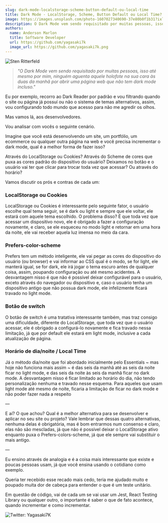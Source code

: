 ```yaml
---
slug: dark-mode-localstorage-scheme-button-default-ou-local-time
title: Dark Mode - LocalStorage, Scheme, Button Default ou Local Time?
image: https://images.unsplash.com/photo-1607027340690-37e80b0f1b31?ixlib=rb-4.0.3&ixid=MnwxMjA3fDB8MHxwaG90by1wYWdlfHx8fGVufDB8fHx8&auto=format&fit=crop&w=773&q=80
description: O Dark Mode vem sendo requisitado por muitas pessoas, isso até mesmo por mim, ninguém aguenta aquele holofote na sua cara às duas da manhã por abrir uma página web que não tem dark mode incluso.
authors:
  name: Anderson Marlon
  title: Software Developer
  url: https://github.com/yagasaki7k
  image_url: https://github.com/yagasaki7k.png
---
```


![](https://images.unsplash.com/photo-1607027340690-37e80b0f1b31?ixlib=rb-4.0.3&ixid=MnwxMjA3fDB8MHxwaG90by1wYWdlfHx8fGVufDB8fHx8&auto=format&fit=crop&w=773&q=80 "Sten Ritterfeld")

> _"O Dark Mode vem sendo requisitado por muitas pessoas, isso até mesmo por mim, ninguém aguenta aquele holofote na sua cara às duas da manhã por abrir uma página web que não tem dark mode incluso."_

Eu por exemplo, recorro ao Dark Reader por padrão e vou filtrando quando o site ou página já possuí ou não o sistema de temas alternativos, assim, vou configurando todo mundo que acesso para não me agredir os olhos.

Mas vamos lá, aos desenvolvedores.

Vou analisar com vocês o seguinte cenário.

Imagine que você está desenvolvendo um site, um portfólio, um ecommerce ou qualquer outra página na web e você precisa incrementar o dark mode, qual é a melhor forma de fazer isso?

Através do LocalStorage ou Cookies? Através do Scheme de cores que puxa as cores padrão do dispositivo do usuário? Deixamos no botão e o usuário vai ter que clicar para trocar toda vez que acessar? Ou através do horário?

Vamos discutir os prós e contras de cada um:

### LocalStorage ou Cookies

LocalStorage ou Cookies é interessante pelo seguinte fator, o usuário escolhe qual tema seguir, se é dark ou light e sempre que ele voltar, ele estará com aquele tema escolhido. O problema disso? É que toda vez que acessar um dispositivo novo, ele é obrigado a fazer a configuração novamente, e claro, se ele esqueceu no modo light e retornar em uma hora da noite, ele vai receber aquela luz imensa no meio da cara.

### Prefers-color-scheme

Prefers tem um método inteligente, ele vai pegar as cores do dispositivo do usuário (ou browser) e vai informar ao CSS qual é o modo, se for light, ele manterá igual, se for dark, ele irá jogar o tema escuro antes de qualquer coisa, assim, poupando configuração ou até mesmo acidentes. A desvantagem nisso é que não é possível deixar configurável para o usuário, exceto através do navegador ou dispositivo e, caso o usuário tenha um dispositivo antigo que não possua dark mode, ele infelizmente ficará travado no light mode.

### Botão de switch

O botão de switch é uma tratativa interessante também, mas traz consigo uma dificuldade, diferente do LocalStorage, que toda vez que o usuário acessar, ele é obrigado a configurá-lo novamente e fica travado nessa limitação, já que por default ele estará em light mode, inclusive a cada atualização de página.

### Horário de dia/noite / Local Time

Já o método dia/noite que foi abordado inicialmente pelo Essentials ~ mas hoje não funciona mais assim ~ é das seis da manhã até as seis da noite ficar no light mode, e das seis da noite às seis da manhã ficar no dark mode. A desvantagem nisso é ficar limitado ao horário do dia, não tendo personalização nenhuma e travado nesse esquema. Para aqueles que usam light mode até mesmo de noite, ficaria a limitação de ficar no dark mode e não poder fazer nada a respeito

—

E aí? O que achou? Qual é a melhor alternativa para se desenvolver e aplicar no seu site ou projeto? Vale lembrar que dessas quatro alternativas, nenhuma delas é obrigatória, mas é bom entrarmos num consenso e claro, elas não são mescladas, já que não é possível deixar o LocalStorage ativo enquanto puxa o Prefers-colors-scheme, já que ele sempre vai substituir o mais antigo.

—

Eu ensino através de analogia e é a coisa mais interessante que existe e poucas pessoas usam, já que você ensina usando o cotidiano como exemplo.

Queria ter recebido esse recado mais cedo, teria me ajudado muito e poupado muita dor de cabeça para entender o que é um teste unitário.

Em questão de código, vai de cada um se vai usar um Jest, React Testing Library ou qualquer outro, o importante é saber o que de fato acontece, quando incrementar e como incrementar.

![Twitter: Yagasaki7K](https://miro.medium.com/max/640/1*Zp-46WgD9XLCn-1iwdaIjQ.webp)

